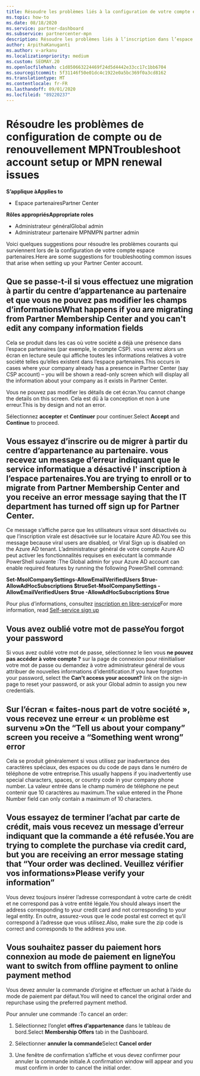 ```yaml
---
title: Résoudre les problèmes liés à la configuration de votre compte espace partenaires ou à des problèmes de renouvellement MPN
ms.topic: how-to
ms.date: 08/18/2020
ms.service: partner-dashboard
ms.subservice: partnercenter-mpn
description: Résoudre les problèmes liés à l’inscription dans l’espace partenaires
author: ArpithaKanuganti
ms.author: v-arkanu
ms.localizationpriority: medium
ms.custom: SEOMAY.20
ms.openlocfilehash: c1d850663224469f24d5d4442e33cc17c1bb6704
ms.sourcegitcommit: 5f31146f50e01dc4c1922e0a5bc369f0a3cd8162
ms.translationtype: MT
ms.contentlocale: fr-FR
ms.lasthandoff: 09/01/2020
ms.locfileid: "89220237"
---
```

# <a name="troubleshoot-account-setup-or-mpn-renewal-issues"></a><span data-ttu-id="db1ff-103">Résoudre les problèmes de configuration de compte ou de renouvellement MPN</span><span class="sxs-lookup"><span data-stu-id="db1ff-103">Troubleshoot account setup or MPN renewal issues</span></span>

<span data-ttu-id="db1ff-104">**S’applique à**</span><span class="sxs-lookup"><span data-stu-id="db1ff-104">**Applies to**</span></span>

- <span data-ttu-id="db1ff-105">Espace partenaires</span><span class="sxs-lookup"><span data-stu-id="db1ff-105">Partner Center</span></span>
 
<span data-ttu-id="db1ff-106">**Rôles appropriés**</span><span class="sxs-lookup"><span data-stu-id="db1ff-106">**Appropriate roles**</span></span>

- <span data-ttu-id="db1ff-107">Administrateur général</span><span class="sxs-lookup"><span data-stu-id="db1ff-107">Global admin</span></span>
- <span data-ttu-id="db1ff-108">Administrateur partenaire MPN</span><span class="sxs-lookup"><span data-stu-id="db1ff-108">MPN partner admin</span></span> 
 
<span data-ttu-id="db1ff-109">Voici quelques suggestions pour résoudre les problèmes courants qui surviennent lors de la configuration de votre compte espace partenaires.</span><span class="sxs-lookup"><span data-stu-id="db1ff-109">Here are some suggestions for troubleshooting common issues that arise when setting up your Partner Center account.</span></span>

## <a name="what-happens-if-you-are-migrating-from-partner-membership-center-and-you-cant-edit-any-company-information-fields"></a><span data-ttu-id="db1ff-110">Que se passe-t-il si vous effectuez une migration à partir du centre d’appartenance au partenaire et que vous ne pouvez pas modifier les champs d’informations</span><span class="sxs-lookup"><span data-stu-id="db1ff-110">What happens if you are migrating from Partner Membership Center and you can't edit any company information fields</span></span>

<span data-ttu-id="db1ff-111">Cela se produit dans les cas où votre société a déjà une présence dans l’espace partenaires (par exemple, le compte CSP). vous verrez alors un écran en lecture seule qui affiche toutes les informations relatives à votre société telles qu’elles existent dans l’espace partenaires.</span><span class="sxs-lookup"><span data-stu-id="db1ff-111">This occurs in cases where your company already has a presence in Partner Center (say CSP account) – you will be shown a read-only screen which will display all the information about your company as it exists in Partner Center.</span></span>

<span data-ttu-id="db1ff-112">Vous ne pouvez pas modifier les détails de cet écran.</span><span class="sxs-lookup"><span data-stu-id="db1ff-112">You cannot change the details on this screen.</span></span> <span data-ttu-id="db1ff-113">Cela est dû à la conception et non à une erreur.</span><span class="sxs-lookup"><span data-stu-id="db1ff-113">This is by design and not an error.</span></span>

<span data-ttu-id="db1ff-114">Sélectionnez **accepter** et **Continuer** pour continuer.</span><span class="sxs-lookup"><span data-stu-id="db1ff-114">Select **Accept** and **Continue** to proceed.</span></span>

## <a name="you-are-trying-to-enroll-or-to-migrate-from-partner-membership-center-and-you-receive-an-error-message-saying-that-the-it-department-has-turned-off-sign-up-for-partner-center"></a><span data-ttu-id="db1ff-115">Vous essayez d’inscrire ou de migrer à partir du centre d’appartenance au partenaire. vous recevez un message d’erreur indiquant que le service informatique a désactivé l' **inscription à l’espace partenaires**.</span><span class="sxs-lookup"><span data-stu-id="db1ff-115">You are trying to enroll or to migrate from Partner Membership Center and you receive an error message saying that the IT department has turned off **sign up for Partner Center**.</span></span>

<span data-ttu-id="db1ff-116">Ce message s’affiche parce que les utilisateurs viraux sont désactivés ou que l’inscription virale est désactivée sur le locataire Azure AD.</span><span class="sxs-lookup"><span data-stu-id="db1ff-116">You see this message because viral users are disabled, or Viral Sign up is disabled on the Azure AD tenant.</span></span> <span data-ttu-id="db1ff-117">L’administrateur général de votre compte Azure AD peut activer les fonctionnalités requises en exécutant la commande PowerShell suivante :</span><span class="sxs-lookup"><span data-stu-id="db1ff-117">The Global admin for your Azure AD account can enable required features by running the following PowerShell command:</span></span>

<span data-ttu-id="db1ff-118">**Set-MsolCompanySettings-AllowEmailVerifiedUsers $true-AllowAdHocSubscriptions $true**</span><span class="sxs-lookup"><span data-stu-id="db1ff-118">**Set-MsolCompanySettings -AllowEmailVerifiedUsers $true -AllowAdHocSubscriptions $true**</span></span>

<span data-ttu-id="db1ff-119">Pour plus d’informations, consultez [inscription en libre-service](https://docs.microsoft.com/azure/active-directory/users-groups-roles/directory-self-service-signup)</span><span class="sxs-lookup"><span data-stu-id="db1ff-119">For more information, read [Self-service sign up](https://docs.microsoft.com/azure/active-directory/users-groups-roles/directory-self-service-signup)</span></span>

## <a name="you-forgot-your-password"></a><span data-ttu-id="db1ff-120">Vous avez oublié votre mot de passe</span><span class="sxs-lookup"><span data-stu-id="db1ff-120">You forgot your password</span></span>

<span data-ttu-id="db1ff-121">Si vous avez oublié votre mot de passe, sélectionnez le lien vous **ne pouvez pas accéder à votre compte ?** sur la page de connexion pour réinitialiser votre mot de passe ou demandez à votre administrateur général de vous attribuer de nouvelles informations d’identification.</span><span class="sxs-lookup"><span data-stu-id="db1ff-121">If you have forgotten your password, select the **Can't access your account?** link on the sign-in page to reset your password, or ask your Global admin to assign you new credentials.</span></span>

## <a name="on-the-tell-us-about-your-company-screen-you-receive-a-something-went-wrong-error"></a><span data-ttu-id="db1ff-122">Sur l’écran « faites-nous part de votre société », vous recevez une erreur « un problème est survenu »</span><span class="sxs-lookup"><span data-stu-id="db1ff-122">On the “Tell us about your company” screen you receive a “Something went wrong” error</span></span>

<span data-ttu-id="db1ff-123">Cela se produit généralement si vous utilisez par inadvertance des caractères spéciaux, des espaces ou du code de pays dans le numéro de téléphone de votre entreprise.</span><span class="sxs-lookup"><span data-stu-id="db1ff-123">This usually happens if you inadvertently use special characters, spaces, or country code in your company phone number.</span></span> <span data-ttu-id="db1ff-124">La valeur entrée dans le champ numéro de téléphone ne peut contenir que 10 caractères au maximum.</span><span class="sxs-lookup"><span data-stu-id="db1ff-124">The value entered in the Phone Number field can only contain a maximum of 10 characters.</span></span>

## <a name="you-are-trying-to-complete-the-purchase-via-credit-card-but-you-are-receiving-an-error-message-stating-that-your-order-was-declined-please-verify-your-information"></a><span data-ttu-id="db1ff-125">Vous essayez de terminer l’achat par carte de crédit, mais vous recevez un message d’erreur indiquant que la commande a été refusée.</span><span class="sxs-lookup"><span data-stu-id="db1ff-125">You are trying to complete the purchase via credit card, but you are receiving an error message stating that “Your order was declined.</span></span> <span data-ttu-id="db1ff-126">Veuillez vérifier vos informations»</span><span class="sxs-lookup"><span data-stu-id="db1ff-126">Please verify your information”</span></span>

<span data-ttu-id="db1ff-127">Vous devez toujours insérer l’adresse correspondant à votre carte de crédit et ne correspond pas à votre entité légale.</span><span class="sxs-lookup"><span data-stu-id="db1ff-127">You should always insert the address corresponding to your credit card and not corresponding to your legal entity.</span></span> <span data-ttu-id="db1ff-128">En outre, assurez-vous que le code postal est correct et qu’il correspond à l’adresse que vous utilisez.</span><span class="sxs-lookup"><span data-stu-id="db1ff-128">Also, make sure the zip code is correct and corresponds to the address you use.</span></span>

## <a name="you-want-to-switch-from-offline-payment-to-online-payment-method"></a><span data-ttu-id="db1ff-129">Vous souhaitez passer du paiement hors connexion au mode de paiement en ligne</span><span class="sxs-lookup"><span data-stu-id="db1ff-129">You want to switch from offline payment to online payment method</span></span> 

<span data-ttu-id="db1ff-130">Vous devez annuler la commande d’origine et effectuer un achat à l’aide du mode de paiement par défaut.</span><span class="sxs-lookup"><span data-stu-id="db1ff-130">You will need to cancel the original order and repurchase using the preferred payment method.</span></span>

<span data-ttu-id="db1ff-131">Pour annuler une commande :</span><span class="sxs-lookup"><span data-stu-id="db1ff-131">To cancel an order:</span></span>

1. <span data-ttu-id="db1ff-132">Sélectionnez l’onglet **offres d’appartenance** dans le tableau de bord.</span><span class="sxs-lookup"><span data-stu-id="db1ff-132">Select **Membership Offers** tab in the Dashboard.</span></span>

2. <span data-ttu-id="db1ff-133">Sélectionner **annuler la commande**</span><span class="sxs-lookup"><span data-stu-id="db1ff-133">Select **Cancel order**</span></span>

3. <span data-ttu-id="db1ff-134">Une fenêtre de confirmation s’affiche et vous devez confirmer pour annuler la commande initiale.</span><span class="sxs-lookup"><span data-stu-id="db1ff-134">A confirmation window will appear and you must confirm in order to cancel the initial order.</span></span>
